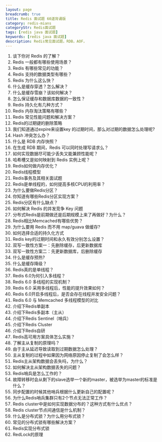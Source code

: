 ```yaml
---
layout: page
breadcrumb: true
title: Redis 面试题 60道背诵版
category: redis-mians
categoryStr: Redis面试题
tags: [redis java 面试题]
keywords: [redis java 面试题]
description: Redis常见面试题，RDB，AOF，
---
```



1. 谈下你对 Redis 的了解？
2. Redis 一般都有哪些使用场景？
3. Redis 有哪些常见的功能？
4. Redis 支持的数据类型有哪些？
5. Redis 为什么这么快？
6. 什么是缓存穿透？怎么解决？
7. 什么是缓存雪崩？该如何解决？
8. 怎么保证缓存和数据库数据的一致性？
9. Redis 持久化有几种方式？
10. Redis 内存淘汰策略有哪些？
11. Redis 常见性能问题和解决方案？
12. Redis的过期键的删除策略
13. 我们知道通过expire来设置key 的过期时间，那么对过期的数据怎么处理呢?
14. Hash 冲突怎么办？
15. 什么是 RDB 内存快照？
16. 在生成 RDB 期间，Redis 可以同时处理写请求么？
17. 如何实现数据尽可能少丢失又能兼顾性能呢？
18. 哈希槽又是如何映射到 Redis 实例上呢？
19. Redis如何做内存优化？
20. Redis线程模型
21. Redis事务及其相关面试题
22. Redis是单线程的，如何提高多核CPU的利用率？
23. 为什么要做Redis分区？
24. 你知道有哪些Redis分区实现方案？
25. Redis分区有什么缺点？
26. 如何解决 Redis 的并发竞争 Key 问题
27. 分布式Redis是前期做还是后期规模上来了再做好？为什么？
28. Redis相比Memcached有哪些优势？
29. 为什么要用 Redis 而不用 map/guava 做缓存?
30. 如何选择合适的持久化方式
31. Redis key的过期时间和永久有效分别怎么设置？
32. 双写一致性方案一：先删除缓存，后更新数据库
33. 双写一致性方案二：先更新数据库，后删除缓存
34. 什么是缓存预热?
35. 什么是缓存降级？
36. Redis真的是单线程？
37. Redis 6.0为何引入多线程？
38. Redis 6.0 多线程的实现机制？
39. Redis 6.0 采用多线程后，性能的提升效果如何？
40. Redis 6.0开启多线程后，是否会存在线程并发安全问题？
41. Redis 6.0 与 Memcached 多线程模型的对比
42. 介绍下Redis单副本
43. 介绍下Redis多副本（主从）
44. 介绍下Redis Sentinel（哨兵）
45. 介绍下Redis Cluster
46. 介绍下Redis自研
47. Redis高可用方案具体怎么实施？
48. 了解主从复制的原理吗？
49. 由于主从延迟导致读取到过期数据怎么处理？
50. 主从复制的过程中如果因为网络原因停止复制了会怎么样？
51. Redis主从架构数据会丢失吗，为什么？
52. 如何解决主从架构数据丢失的问题？
53. Redis哨兵是怎么工作的？
54. 故障转移时会从剩下的slave选举一个新的master，被选举为master的标准是什么？
55. 同步配置的时候其他哨兵根据什么更新自己的配置呢？
56. 为什么Redis哨兵集群只有2个节点无法正常工作？
57. Redis cluster中是如何实现数据分布的？这种方式有什么优点？
58. Redis cluster节点间通信是什么机制？
59. 什么是分布式锁？为什么用分布式锁？
60. 常见的分布式锁有哪些解决方案？
61. Redis实现分布式锁
62. RedLock的原理

